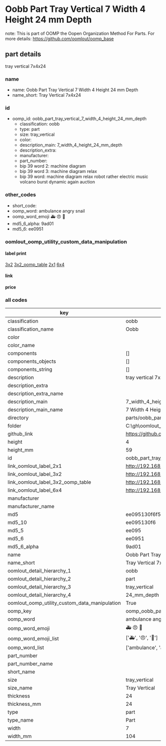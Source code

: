 # Oobb Part Tray Vertical 7 Width 4 Height 24 mm Depth  

note: This is part of OOMP the Oopen Organization Method For Parts. For more details: https://github.com/oomlout/oomp_base

##  part details
  



tray vertical 7x4x24



### name
* name: Oobb Part Tray Vertical 7 Width 4 Height 24 mm Depth
* name_short: Tray Vertical 7x4x24 
### id
* oomp_id: oobb_part_tray_vertical_7_width_4_height_24_mm_depth
  * classification: oobb
  * type: part
  * size: tray_vertical
  * color: 
  * description_main: 7_width_4_height_24_mm_depth
  * description_extra: 
  * manufacturer: 
  * part_number: 
  * bip 39 word 2: machine diagram
  * bip 39 word 3: machine diagram relax
  * bip 39 word: machine diagram relax robot rather electric music volcano burst dynamic again auction

### other_codes
* short_code: 
* oomp_word: ambulance angry snail
* oomp_word_emoji :ambulance: :angry: :snail:
* md5_6_alpha: 9ad01
* md5_6: ee0951






### oomlout_oomp_utility_custom_data_manipulation
#### label print
[3x2](http://192.168.1.245:1112/?label=oomp%209ad01)
[3x2_oomp_table](http://192.168.1.108:1112/?label=oomp%209ad01)
[2x1](http://192.168.1.242:1112/?label=oomp%209ad01)
[6x4](http://192.168.1.55:1112/?label=oomp%209ad01)    

#### link

                              

#### price







### all codes 
| key | value |  
| --- | --- |  
| classification | oobb |  
| classification_name | Oobb |  
| color |  |  
| color_name |  |  
| components | [] |  
| components_objects | [] |  
| components_string | [] |  
| description | tray vertical 7x4x24 |  
| description_extra |  |  
| description_extra_name |  |  
| description_main | 7_width_4_height_24_mm_depth |  
| description_main_name | 7 Width 4 Height 24 mm Depth |  
| directory | parts/oobb_part_tray_vertical_7_width_4_height_24_mm_depth |  
| folder | C:\gh\oomlout_oobb_version_4_generated_parts\parts\oobb_part_tray_vertical_7_width_4_height_24_mm_depth |  
| github_link | https://github.com/oomlout/oomlout_oomp_part_src/tree/main/parts/oobb_part_tray_vertical_7_width_4_height_24_mm_depth |  
| height | 4 |  
| height_mm | 59 |  
| id | oobb_part_tray_vertical_7_width_4_height_24_mm_depth |  
| link_oomlout_label_2x1 | http://192.168.1.242:1112/?label=oomp%209ad01 |  
| link_oomlout_label_3x2 | http://192.168.1.245:1112/?label=oomp%209ad01 |  
| link_oomlout_label_3x2_oomp_table | http://192.168.1.108:1112/?label=oomp%209ad01 |  
| link_oomlout_label_6x4 | http://192.168.1.55:1112/?label=oomp%209ad01 |  
| manufacturer |  |  
| manufacturer_name |  |  
| md5 | ee095130f6f5b23d1dd92bb36a0f3c2c |  
| md5_10 | ee095130f6 |  
| md5_5 | ee095 |  
| md5_6 | ee0951 |  
| md5_6_alpha | 9ad01 |  
| name | Oobb Part Tray Vertical 7 Width 4 Height 24 mm Depth |  
| name_short | Tray Vertical 7x4x24  |  
| oomlout_detail_hierarchy_1 | oobb |  
| oomlout_detail_hierarchy_2 | part |  
| oomlout_detail_hierarchy_3 | tray_vertical |  
| oomlout_detail_hierarchy_4 | 24_mm_depth |  
| oomlout_oomp_utility_custom_data_manipulation | True |  
| oomp_key | oomp_oobb_part_tray_vertical_7_width_4_height_24_mm_depth |  
| oomp_word | ambulance angry snail |  
| oomp_word_emoji | :ambulance: :angry: :snail: |  
| oomp_word_emoji_list | [':ambulance:', ':angry:', ':snail:'] |  
| oomp_word_list | ['ambulance', 'angry', 'snail'] |  
| part_number |  |  
| part_number_name |  |  
| short_name |  |  
| size | tray_vertical |  
| size_name | Tray Vertical |  
| thickness | 24 |  
| thickness_mm | 24 |  
| type | part |  
| type_name | Part |  
| width | 7 |  
| width_mm | 104 |  
